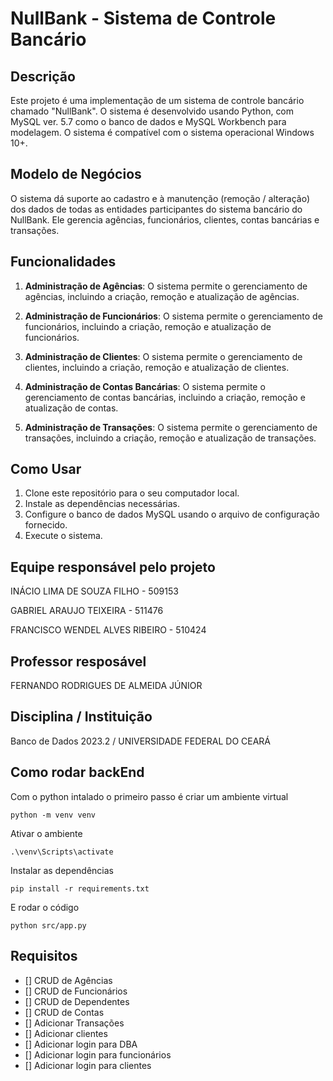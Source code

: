 # NullBank - Sistema de Controle Bancário

## Descrição

Este projeto é uma implementação de um sistema de controle bancário chamado "NullBank". O sistema é desenvolvido usando Python, com MySQL ver. 5.7 como o banco de dados e MySQL Workbench para modelagem. O sistema é compatível com o sistema operacional Windows 10+.

## Modelo de Negócios

O sistema dá suporte ao cadastro e à manutenção (remoção / alteração) dos dados de todas as entidades participantes do sistema bancário do NullBank. Ele gerencia agências, funcionários, clientes, contas bancárias e transações.

## Funcionalidades

1. **Administração de Agências**: O sistema permite o gerenciamento de agências, incluindo a criação, remoção e atualização de agências.

2. **Administração de Funcionários**: O sistema permite o gerenciamento de funcionários, incluindo a criação, remoção e atualização de funcionários.

3. **Administração de Clientes**: O sistema permite o gerenciamento de clientes, incluindo a criação, remoção e atualização de clientes.

4. **Administração de Contas Bancárias**: O sistema permite o gerenciamento de contas bancárias, incluindo a criação, remoção e atualização de contas.

5. **Administração de Transações**: O sistema permite o gerenciamento de transações, incluindo a criação, remoção e atualização de transações.

## Como Usar

1. Clone este repositório para o seu computador local.
2. Instale as dependências necessárias.
3. Configure o banco de dados MySQL usando o arquivo de configuração fornecido.
4. Execute o sistema.

## Equipe responsável pelo projeto

INÁCIO LIMA DE SOUZA FILHO - 509153

GABRIEL ARAUJO TEIXEIRA - 511476

FRANCISCO WENDEL ALVES RIBEIRO - 510424

## Professor resposável

FERNANDO RODRIGUES DE ALMEIDA JÚNIOR

## Disciplina / Instituição

Banco de Dados 2023.2 / UNIVERSIDADE FEDERAL DO CEARÁ

## Como rodar backEnd
Com o python intalado o primeiro passo é criar um ambiente virtual

```python -m venv venv```

Ativar o ambiente

```.\venv\Scripts\activate```

Instalar as dependências

```pip install -r requirements.txt```

E rodar o código

```python src/app.py```
## Requisitos
- [] CRUD de Agências
- [] CRUD de Funcionários
- [] CRUD de Dependentes
- [] CRUD de Contas
- [] Adicionar Transações
- [] Adicionar clientes
- [] Adicionar login para DBA
- [] Adicionar login para funcionários
- [] Adicionar login para clientes
##
